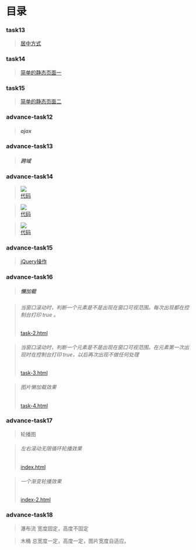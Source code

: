 # 目录

### task13  

>  [居中方式](http://htmlpreview.github.io/?https://github.com/gaozhidong/blog/blob/master/task13/task13.html)

### task14

>  [简单的静态页面一](https://htmlpreview.github.io/?https://github.com/gaozhidong/blog/blob/master/task14/index.html)    

### task15

>  [简单的静态页面二](http://htmlpreview.github.io/?https://github.com/gaozhidong/blog/blob/master/task15/index.html)    

### advance-task12
>  ##### ajax
    

### advance-task13
>  ##### 跨域


### advance-task14
>   ![](http://home.jscode.me/uploads/default/original/1X/6fa8fcceae2302be6e3edf5040fe24c44c44c77f.gif)</br>
    [代码](http://htmlpreview.github.io/?https://github.com/gaozhidong/blog/blob/master/advance-task14/demo-1/index.html)

>  ![](http://home.jscode.me/uploads/default/original/1X/40ce161fccb9c958ce39bc6caf6b142eec3a1fe8.gif)</br>
[代码](http://htmlpreview.github.io/?https://github.com/gaozhidong/blog/blob/master/advance-task14/demo-2/index.html)

>  ![](http://home.jscode.me/uploads/default/original/1X/bde2c4f39009ac2dec331e18738988e1c650157b.gif)</br>
[代码](http://htmlpreview.github.io/?https://github.com/gaozhidong/blog/blob/master/advance-task14/demo-3/index.html)

### advance-task15

>  [jQuery操作](http://htmlpreview.github.io/?https://github.com/gaozhidong/blog/blob/master/advance-task15/demo-1/index.html)

### advance-task16

>  ##### 懒加载

>  ###### 当窗口滚动时，判断一个元素是不是出现在窗口可视范围。每次出现都在控制台打印 true 。
>  [task-2.html](http://htmlpreview.github.io/?https://github.com/gaozhidong/blog/blob/master/advance-task16/task-2.html)

>  ###### 当窗口滚动时，判断一个元素是不是出现在窗口可视范围。在元素第一次出现时在控制台打印 true，以后再次出现不做任何处理
>  [task-3.html](http://htmlpreview.github.io/?https://github.com/gaozhidong/blog/blob/master/advance-task16/task-3.html)

>  ###### 图片懒加载效果
>  [task-4.html](http://htmlpreview.github.io/?https://github.com/gaozhidong/blog/blob/master/advance-task16/task-4.html)

### advance-task17
>  轮播图

>  ###### 左右滚动无限循环轮播效果
>  [index.html](http://htmlpreview.github.io/?https://github.com/gaozhidong/blog/blob/master/advance-task17/html/index.html)

>  ###### 一个渐变轮播效果
>  [index-2.html](http://htmlpreview.github.io/?https://github.com/gaozhidong/blog/blob/master/advance-task17/html/index-2.html)

### advance-task18
>   瀑布流
    宽度固定，高度不固定

>   木桶
    总宽度一定，高度一定，图片宽度自适应。